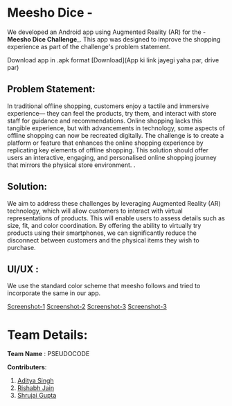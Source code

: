 # Meesho Dice - 
We developed an Android app using Augmented Reality (AR) for the -**Meesho Dice Challenge**_. This app was designed to improve the shopping experience as part of the challenge's problem statement.

Download app in .apk format [Download](App ki link jayegi yaha par, drive par)
## Problem Statement:
In traditional offline shopping, customers enjoy a tactile and immersive experience— they can feel the products, try them, and interact with store staff for guidance and recommendations. Online shopping lacks this tangible experience, but with advancements in technology, some aspects of offline shopping can now be recreated digitally.
The challenge is to create a platform or feature that enhances the online shopping experience by replicating key elements of offline shopping. This solution should offer users an interactive, engaging, and personalised online shopping journey that mirrors the physical store environment.
.

## Solution:
We aim to address these challenges by leveraging Augmented Reality (AR) technology, which will allow customers to interact with virtual representations of products. This will enable users to assess details such as size, fit, and color coordination. By offering the ability to virtually try products using their smartphones, we can significantly reduce the disconnect between customers and the physical items they wish to purchase.

## UI/UX :

We use the standard color scheme that meesho follows and tried to incorporate the same in our app.

[Screenshot-1](./doc_assets/flashScreen.jpeg)
[Screenshot-2](./doc_assets/appUI.jpeg)
[Screenshot-3](./doc_assets/ProductUI.jpeg)
[Screenshot-3](./doc_assets/ClothesTryOn.jpeg)

# Team Details:
**Team Name** : PSEUDOCODE

**Contributers**:
1. [Aditya Singh](https://www.linkedin.com/in/aditya-singh-95109b311/)
2. [Rishabh Jain](https://www.linkedin.com/in/awesome-rishabh-jain/)
3. [Shrujai Gupta](https://www.linkedin.com/in/shrujaigupta/)
